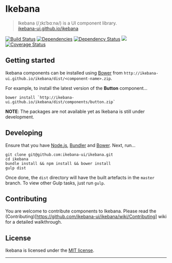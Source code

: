 # Ikebana

> Ikebana (/ˌɪkɪˈbɑːnə/) is a UI component library.  
> [ikebana-ui.github.io/ikebana](http://ikebana-ui.github.io/ikebana)

[![Build Status](https://travis-ci.org/ikebana-ui/ikebana.png?branch=master)](https://travis-ci.org/ikebana-ui/ikebana) [![Dependencies](https://david-dm.org/ikebana-ui/ikebana.png)](https://david-dm.org/ikebana-ui/ikebana) [![Dependency Status](https://gemnasium.com/ikebana-ui/ikebana.png)](https://gemnasium.com/ikebana-ui/ikebana) <a href="https://codeclimate.com/github/rails/rails"><img src="https://codeclimate.com/github/rails/rails.png" /></a> [![Coverage Status](https://coveralls.io/repos/ikebana-ui/ikebana/badge.png)](https://coveralls.io/r/ikebana-ui/ikebana)

## Getting started

Ikebana components can be installed using [Bower](http://bower.io) from `http://ikebana-ui.github.io/ikebana/dist/<component-name>.zip`.

For example, to install the latest version of the **Button** component...

```
bower install `http://ikebana-ui.github.io/ikebana/dist/components/button.zip`
```

**NOTE**: The packages are not available yet as Ikebana is still under development.

## Developing

Ensure that you have [Node.js](http://nodejs.org), [Bundler](http://bundler.io) and [Bower](http://bower.io). Next, run...

```
git clone git@github.com:ikebana-ui/ikebana.git
cd ikebana
bundle install && npm install && bower install
gulp dist
```

Once done, the `dist` directory will have the built artefacts in the `master` branch. To view other Gulp tasks, just run `gulp`.

## Contributing

You are welcome to contribute components to Ikebana. Please read the (Contributing)[https://github.com/ikebana-ui/ikebana/wiki/Contributing] wiki for a detailed walkthrough.

## License

Ikebana is licensed under the [MIT license](license.md).

---
